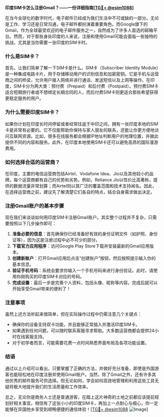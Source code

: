 **印度SIM卡怎么注册Gmail？——一份详细指南[[TG💪+ @esim1088](https://t.me/s/esim1088)]**

在当今全球化的数字时代，电子邮件已经成为我们生活中不可或缺的一部分。无论是工作、学习还是日常沟通，电子邮件都扮演着重要角色。而Google旗下的Gmail，作为全球最受欢迎的电子邮件服务之一，自然成为了许多人首选的邮箱平台。然而，对于那些身处印度的人来说，注册和使用Gmail可能会面临一些独特的挑战，尤其是当你需要一张印度的SIM卡时。

### 什么是SIM卡？

首先，让我们简单了解一下SIM卡是什么。SIM卡（Subscriber Identity Module）是一种集成电路卡片，用于存储移动用户的识别信息和加密密钥。它是手机与运营商之间的桥梁，允许用户接入网络并进行通话、发送短信以及上网等操作。在印度，SIM卡分为两大类：预付费（Prepaid）和后付费（Postpaid）。预付费SIM卡适合短期旅行者或不想绑定长期合同的人，而后付费SIM卡则更适合那些希望获得更稳定服务的用户。

### 为什么需要印度SIM卡？

如果你计划在印度长时间停留或者经常往返于中印之间，拥有一张印度本地的SIM卡是非常有必要的。它不仅能帮助你保持与家人朋友的联系，还能让你更方便地访问互联网资源。比如，很多在线服务都会根据IP地址判断用户的地理位置，并据此提供不同的内容和服务。此外，在印度本地使用SIM卡还可以避免高昂的国际漫游费用。

### 如何选择合适的运营商？

在印度，主要的电信运营商包括Airtel、Vodafone Idea、Jio以及其他较小的品牌。每个运营商都有自己的优势和劣势。例如，Reliance Jio以性价比高著称，提供的数据流量非常划算；而Airtel则以其广泛的覆盖范围和技术支持闻名。因此，在选择运营商之前，建议先了解清楚它们各自的特点，结合自身需求做出决定。

### 注册Gmail账户的基本步骤

现在我们来谈谈如何用印度SIM卡注册Gmail账户。其实整个过程并不复杂，只需要按照以下几步操作即可：

1. **准备必要的信息**：首先确保你已经准备好有效的身份证明文件（如护照、身份证等），因为这是注册过程中必不可少的部分。
2. **下载官方应用程序**：访问Google Play Store下载并安装最新的Gmail应用版本。
3. **创建新账户**：打开Gmail应用后点击“创建账户”按钮，然后按照提示输入你的基本信息。
4. **验证手机号码**：系统会要求你输入一个手机号码来进行身份验证。此时，请使用你刚购买的印度SIM卡对应的号码。
5. **完成设置**：最后一步是完善个人资料，包括头像、昵称等内容。完成后就可以开始享受Gmail带来的便利了！

### 注意事项

虽然上述方法听起来很简单，但在实际操作过程中仍需注意几个关键点：

- 确保你的设备支持双卡功能，并且能够正常插入并激活印度SIM卡。
- 如果遇到任何问题，可以随时联系客服寻求帮助。大多数运营商都会提供24小时在线客服支持。
- 对于初学者而言，可能需要花费一点时间熟悉界面布局及各项功能设置。

### 结语

通过以上介绍可以看出，只要掌握了正确的方法，并做好充分准备，即使是外国游客也能轻松地在印度注册并使用Gmail账户。当然，除了Gmail之外，还有许多其他优秀的邮件服务可供选择。但无论如何，学会如何高效地管理和利用这些工具无疑将极大地提升我们的生活质量和工作效率。

总之，无论你是商务人士还是普通游客，在踏上这片神奇的土地之前都应该提前规划好相关事宜。相信有了这张小小的印度SIM卡，再加上一点耐心与细心，你一定能够在异国他乡享受到顺畅便捷的通信体验！[[TG💪+ @esim1088](https://t.me/s/esim1088) ![Image](https://i.postimg.cc/4NQfJmqS/Snipaste-2025-05-13-00-14-12.png)]